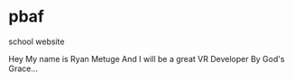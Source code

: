# pbaf
school website

Hey My name is Ryan Metuge And I will be a great VR Developer
By God's Grace...
